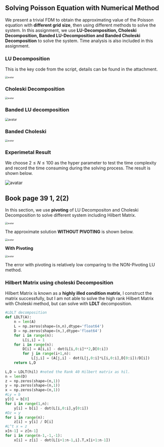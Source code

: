

## Solving Poisson Equation with Numerical Method

We present a trivial FDM to obtain the approximating value of the Poisson equation with **different grid size**, then using different methods to solve the system. In this assignment, we use **LU-Decomposition, Choleski Decomposition, Banded LU-Decomposition and Banded Choleski Decomposition** to solve the system. Time analysis is also included in this assignment.

### LU Decomposition

This is the key code from the script, details can be found in the attachment.

<img src="src/LU.png" alt="avatar" style="zoom:50%;" />

### Choleski Decomposition

<img src="src/choleski.png" alt="avatar" style="zoom:50%;" />

### Banded LU decomposition

<img src="src/BandedLU.png" alt="avatar" style="zoom: 67%;" />

### Banded Choleski

<img src="src/bandedcho.png" alt="avatar" style="zoom:50%;" />

### Experimetal Result

We choose $2\le N \le 100$ as the hyper parameter to test the time complexity and record the time consuming during the solving process. The result is shown below.

![avatar](src/Result.jpg)

## Book page 39 1, 2(2)

In this section, we use **pivoting** of LU Decompositon and Choleski Decomposition to solve different system including Hilbert Matrix.

<img src="src/pivot.png" alt="avatar" style="zoom:50%;" />

The approximate solution **WITHOUT PIVOTING** is shown below.

<img src="src/withoutp.png" alt="avatar" style="zoom:50%;" />



**With Pivoting**



<img src="src/withp.png" alt="avatar" style="zoom:50%;" />

The error with pivoting is relatively low comparing to the NON-Pivoting LU method.



### Hilbert Matrix using choleski Decomposition

Hilbert Matrix is known as a **highly illed condition matrix**, I construct the matrix successfully, but I am not able to solve the high rank Hilbert Matrix with Choleski method, but can solve with **LDLT** decomposition.



```python
#LDLT decomposition
def LDLT(A):
    n = len(A)
    L = np.zeros(shape=(n,n),dtype='float64')
    D = np.zeros(shape=(n,),dtype='float64')
    for i in range(n):
        L[i,i] = 1
    for i in range(n):
        D[i] = A[i,i] - dot(L[i,0:i]**2,D[0:i])
        for j in range(i+1,n):
            L[j,i] = (A[j,i] - dot(L[j,0:i]*L[i,0:i],D[0:i])/D[i])
    return L,D
  
L,D = LDLT(hil) #noted the Rank 40 Hilbert matrix as hil.
n = len(D)
z = np.zeros(shape=(n,1))
y = np.zeros(shape=(n,1))
x = np.zeros(shape=(n,1))
#Ly = b
y[0] = b[0]
for i in range(1,n):
    y[i] = b[i] - dot(L[i,0:i],y[0:i])
#Dz = y
for i in range(n):
    z[i] = y[i] / D[i]
#L^t x = z
x[n-1] = z[n-1]
for i in range(n-1,-1,-1):
    x[i] = z[i] - dot(L[i+1:n-1,i].T,x[i+1:n-1])
```

